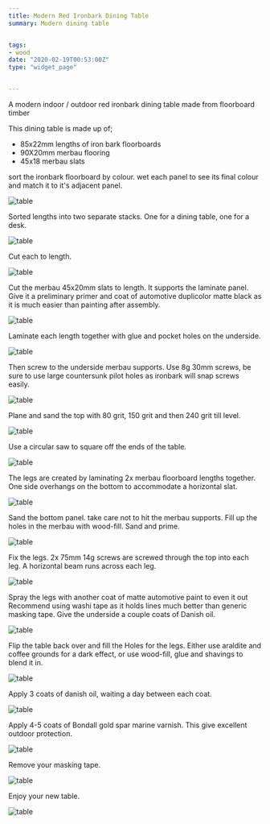 ```yaml
---
title: Modern Red Ironbark Dining Table
summary: Modern dining table


tags:
- wood
date: "2020-02-19T00:53:00Z"
type: "widget_page" 


---
```


A modern indoor / outdoor red ironbark dining table made from floorboard timber

This dining table is made up of;
- 85x22mm lengths of iron bark floorboards
- 90X20mm merbau flooring
- 45x18 merbau slats

sort the ironbark floorboard by colour. wet each panel to see its final colour and match it to it's adjacent panel.

![table](/img/project/dining/I01.jpg) 

Sorted lengths into two separate stacks. One for a dining table, one for a desk.

![table](/img/project/dining/I02.jpg) 

Cut each to length.

![table](/img/project/dining/I03.jpg) 

Cut the merbau 45x20mm slats to length. It supports the laminate panel. Give it a preliminary primer and coat of automotive duplicolor matte black as it is much easier than painting after assembly.

![table](/img/project/dining/I04.jpg) 

Laminate each length together with glue and pocket holes on the underside. 

![table](/img/project/dining/I05.jpg) 

Then screw to the underside merbau supports. Use 8g 30mm screws, be sure to use large countersunk pilot holes as ironbark will snap screws easily.

![table](/img/project/dining/I06.jpg) 

Plane and sand the top with 80 grit, 150 grit and then 240 grit till level.


![table](/img/project/dining/I07.jpg) 

Use a circular saw to square off the ends of the table.

![table](/img/project/dining/I08.jpg) 

The legs are created by laminating 2x merbau floorboard lengths together. One side overhangs on the bottom to accommodate a horizontal slat.


![table](/img/project/dining/I09.jpg) 

Sand the bottom panel. take care not to hit the merbau supports.
Fill up the holes in the merbau with wood-fill. Sand and prime.


![table](/img/project/dining/I10.jpg) 

Fix the legs. 2x 75mm 14g screws are screwed through the top into each leg. A horizontal beam runs across each leg.


![table](/img/project/dining/I11.jpg) 

Spray the legs with another coat of matte automotive paint to even it out Recommend using washi tape as it holds lines much better than generic masking tape.
Give the underside a couple coats of Danish oil.

![table](/img/project/dining/I12.jpg) 

Flip the table back over and fill the Holes for the legs. Either use araldite and coffee grounds for a dark effect, or use wood-fill, glue and shavings to blend it in.

![table](/img/project/dining/I13.jpg) 

Apply 3 coats of danish oil, waiting a day between each coat.

![table](/img/project/dining/I14.jpg) 

Apply 4-5 coats of Bondall gold spar marine varnish. This give excellent outdoor protection.

![table](/img/project/dining/I15.jpg) 

Remove your masking tape.

![table](/img/project/dining/I16.jpg) 

Enjoy your new table.

![table](/img/project/dining/G5.jpg) 
